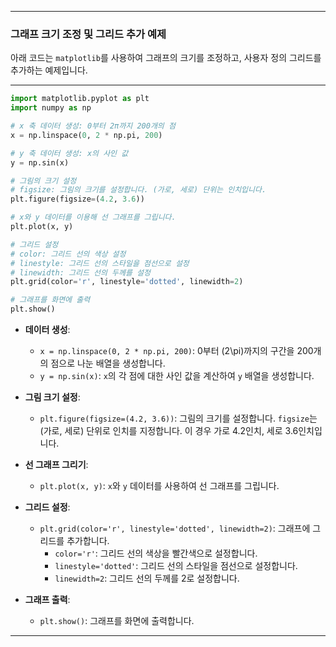 
---
### 그래프 크기 조정 및 그리드 추가 예제

아래 코드는 `matplotlib`를 사용하여 그래프의 크기를 조정하고, 사용자 정의 그리드를 추가하는 예제입니다. 

---

```python
import matplotlib.pyplot as plt
import numpy as np

# x 축 데이터 생성: 0부터 2π까지 200개의 점
x = np.linspace(0, 2 * np.pi, 200)

# y 축 데이터 생성: x의 사인 값
y = np.sin(x)

# 그림의 크기 설정
# figsize: 그림의 크기를 설정합니다. (가로, 세로) 단위는 인치입니다.
plt.figure(figsize=(4.2, 3.6))

# x와 y 데이터를 이용해 선 그래프를 그립니다.
plt.plot(x, y)

# 그리드 설정
# color: 그리드 선의 색상 설정
# linestyle: 그리드 선의 스타일을 점선으로 설정
# linewidth: 그리드 선의 두께를 설정
plt.grid(color='r', linestyle='dotted', linewidth=2)

# 그래프를 화면에 출력
plt.show()
```

- **데이터 생성**:
  - `x = np.linspace(0, 2 * np.pi, 200)`: 0부터 \(2\pi\)까지의 구간을 200개의 점으로 나눈 배열을 생성합니다.
  - `y = np.sin(x)`: `x`의 각 점에 대한 사인 값을 계산하여 `y` 배열을 생성합니다.

- **그림 크기 설정**:
  - `plt.figure(figsize=(4.2, 3.6))`: 그림의 크기를 설정합니다. `figsize`는 (가로, 세로) 단위로 인치를 지정합니다. 이 경우 가로 4.2인치, 세로 3.6인치입니다.

- **선 그래프 그리기**:
  - `plt.plot(x, y)`: `x`와 `y` 데이터를 사용하여 선 그래프를 그립니다.

- **그리드 설정**:
  - `plt.grid(color='r', linestyle='dotted', linewidth=2)`: 그래프에 그리드를 추가합니다.
    - `color='r'`: 그리드 선의 색상을 빨간색으로 설정합니다.
    - `linestyle='dotted'`: 그리드 선의 스타일을 점선으로 설정합니다.
    - `linewidth=2`: 그리드 선의 두께를 2로 설정합니다.

- **그래프 출력**:
  - `plt.show()`: 그래프를 화면에 출력합니다.

---
